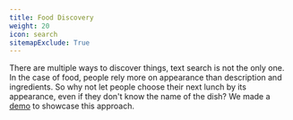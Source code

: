 ```yaml
---
title: Food Discovery
weight: 20
icon: search
sitemapExclude: True
---
```


There are multiple ways to discover things, text search is not the only one. 
In the case of food, people rely more on appearance than description and ingredients.
So why not let people choose their next lunch by its appearance, even if they don't know the name of the dish? We made a [demo](https://qdrant.to/food-discovery) to showcase this approach.